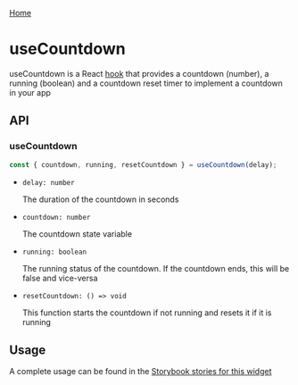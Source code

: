 [Home](../README.md)

# useCountdown

useCountdown is a React [hook](https://reactjs.org/docs/hooks-intro.html) that provides a countdown
(number), a running (boolean) and a countdown reset timer to implement a countdown in your app

## API

### useCountdown

```jsx
const { countdown, running, resetCountdown } = useCountdown(delay);
```

-   `delay: number`

    The duration of the countdown in seconds

-   `countdown: number`

    The countdown state variable

-   `running: boolean`

    The running status of the countdown. If the countdown ends, this will be false and vice-versa

-   `resetCountdown: () => void`

    This function starts the countdown if not running and resets it if it is running

## Usage

A complete usage can be found in the [Storybook stories for this widget](../src/misc/use-countdown/index.stories.tsx)
